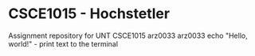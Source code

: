 # CSCE1015 - Hochstetler
Assignment repository for UNT CSCE1015
arz0033
arz0033
echo "Hello, world!" - print text to the terminal
